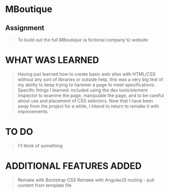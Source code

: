 # MBoutique

## Assignment
> To build out the full MBoutique (a fictional company's) website

# WHAT WAS LEARNED
>   Having just learned how to create basic web sites with HTML/CSS without any sort of libraries or outside help,
> this was a very big test of my ability to keep trying to hammer a page to meet specifications. Specific things I learned:
> included using the dev tools/element inspector to examine the page, manipulate the page, and to be careful about
> use and placement of CSS selectors.
>   Now that I have been away from the project for a while, I intend to return to remake it with improvements.

# TO DO
> I'll think of something

# ADDITIONAL FEATURES ADDED
> Remake with Bootstrap CSS
> Remake with AngularJS routing - pull content from template file